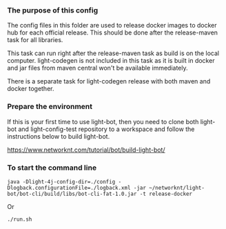 ### The purpose of this config

The config files in this folder are used to release docker images to docker hub for each official release. This should be done after the release-maven task for all libraries.

This task can run right after the release-maven task as build is on the local computer. light-codegen is not
included in this task as it is built in docker and jar files from maven central won't be available immediately.

There is a separate task for light-codegen release with both maven and docker together. 


### Prepare the environment

If this is your first time to use light-bot, then you need to clone both light-bot and light-config-test repository to a workspace and follow the instructions below to build light-bot. 

https://www.networknt.com/tutorial/bot/build-light-bot/

### To start the command line

```
java -Dlight-4j-config-dir=./config -Dlogback.configurationFile=./logback.xml -jar ~/networknt/light-bot/bot-cli/build/libs/bot-cli-fat-1.0.jar -t release-docker
```

Or

```
./run.sh
```

